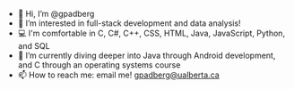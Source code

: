 - 👋 Hi, I’m @gpadberg
- 👀 I’m interested in full-stack development and data analysis!
- 💻 I'm comfortable in C, C#, C++, CSS, HTML, Java, JavaScript, Python, and SQL
- 🌱 I’m currently diving deeper into Java through Android development, and C through an operating systems course
- 📫 How to reach me: email me! gpadberg@ualberta.ca
